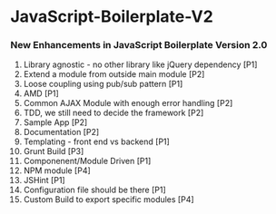 # JavaScript-Boilerplate-V2

### New Enhancements in JavaScript Boilerplate Version 2.0

 1. Library agnostic - no other library like jQuery dependency	[P1]
 2. Extend a module from outside main module 	[P2]
 3. Loose coupling using pub/sub pattern	[P1]
 4. AMD		[P1]
 5. Common AJAX Module with enough error handling	[P2]
 6. TDD, we still need to decide the framework		[P2]
 7. Sample App	[P2]
 8. Documentation	[P2]
 9. Templating - front end vs backend	[P1]
 10. Grunt Build	[P3]
 11. Componenent/Module Driven	[P1]
 12. NPM module 	[P4]
 13. JSHint			[P1]
 14. Configuration file should be there	[P1]
 15. Custom Build to export specific modules	[P4]
